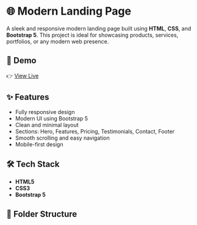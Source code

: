 # 🌐 Modern Landing Page

A sleek and responsive modern landing page built using **HTML**, **CSS**, and **Bootstrap 5**. This project is ideal for showcasing products, services, portfolios, or any modern web presence.

## 🚀 Demo

👉 [View Live](https://modern-landing-page-umber.vercel.app)


## ✨ Features

- Fully responsive design
- Modern UI using Bootstrap 5
- Clean and minimal layout
- Sections: Hero, Features, Pricing, Testimonials, Contact, Footer
- Smooth scrolling and easy navigation
- Mobile-first design

## 🛠️ Tech Stack

- **HTML5**
- **CSS3**
- **Bootstrap 5**

## 📁 Folder Structure

